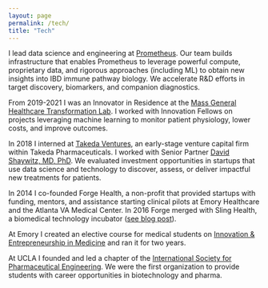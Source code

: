 ```yaml
---
layout: page
permalink: /tech/
title: "Tech"
---
```


I lead data science and engineering at [Prometheus](https://www.prometheusbiosciences.com). Our team builds infrastructure that enables Prometheus to leverage powerful compute, proprietary data, and rigorous approaches (including ML) to obtain new insights into IBD immune pathway biology. We accelerate R&D efforts in target discovery, biomarkers, and companion diagnostics. 

From 2019-2021 I was an Innovator in Residence at the [Mass General Healthcare Transformation Lab][htl]. I worked with Innovation Fellows on projects leveraging machine learning to monitor patient physiology, lower costs, and improve outcomes.  

In 2018 I interned at [Takeda Ventures](http://takedaventures.com), an early-stage venture capital firm within Takeda Pharmaceuticals. I worked with Senior Partner [David Shaywitz, MD, PhD](https://www.linkedin.com/in/david-shaywitz-md-phd-232a237/). We evaluated investment opportunities in startups that use data science and technology to discover, assess, or deliver impactful new treatments for patients. 

In 2014 I co-founded Forge Health, a non-profit that provided startups with funding, mentors, and assistance starting clinical pilots at Emory Healthcare and the Atlanta VA Medical Center. In 2016 Forge merged with Sling Health, a biomedical technology incubator ([see blog post](http://erikreinertsen.com/forge-merger-sling-health/)).

At Emory I created an elective course for medical students on [Innovation & Entrepreneurship in Medicine][iemed] and ran it for two years.

At UCLA I founded and led a chapter of the [International Society for Pharmaceutical
Engineering](http://www.ispeucla.com/). We were the first organization to provide students with career opportunities in biotechnology and pharma.

[htl]: http://healthcaretransformation.org
[iemed]: https://www.biorxiv.org/content/10.1101/148569v1.full.pdf
